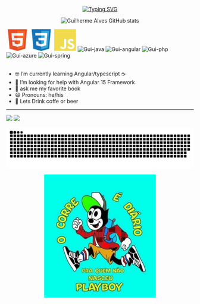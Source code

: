 <div align="center">

[![Typing SVG](http://readme-typing-svg.herokuapp.com?font=Poppins&pause=1000&color=FFFAFA&background=4169E1E0&center=true&vCenter=true&width=480&lines=welcome+stranger+%F0%9F%A7%99;enjoy+your+journey+%F0%9F%9B%B8)](https://git.io/typing-svg)


![Guilherme Alves GitHub stats](https://github-readme-stats.vercel.app/api?username=GuiAlvesdev&show_icons=true&theme=transparent)


  </div>
 
 <div>
<img  alt="Gui-HTML" height="60" width="60" src="https://raw.githubusercontent.com/devicons/devicon/master/icons/html5/html5-original.svg">
<img  alt="Gui-CSS" height="60" width="60" src="https://raw.githubusercontent.com/devicons/devicon/master/icons/css3/css3-original.svg">
<img  alt="Gui-Js" height="60" width="60" src="https://raw.githubusercontent.com/devicons/devicon/master/icons/javascript/javascript-plain.svg">
<img alt="Gui-java" height="60" width="60"src="https://cdn.jsdelivr.net/gh/devicons/devicon/icons/java/java-original-wordmark.svg" />
<img  alt="Gui-angular" height="60" width="60" src="https://cdn.jsdelivr.net/gh/devicons/devicon/icons/angularjs/angularjs-original.svg" />
<img  alt="Gui-php"  height="70" width="70"  src="https://cdn.jsdelivr.net/gh/devicons/devicon/icons/php/php-original.svg" />
<img  alt="Gui-azure"  height="60" width="60" src="https://cdn.jsdelivr.net/gh/devicons/devicon/icons/azure/azure-original.svg" />
 <img alt="Gui-spring"  height="60" width="60" src="https://cdn.jsdelivr.net/gh/devicons/devicon/icons/spring/spring-original.svg" />
</div><br>
 


 - 🤓 I’m currently learning Angular/typescript ☕
 - 🤔 I’m looking for help with Angular 15 Framework
 - 💬 ask me my favorite book
 - 😄 Pronouns: he/his
 - 🍻 Lets Drink coffe or beer


<hr>

<a href="https://www.linkedin.com/in/guilherme-alves-163783156" target="_blank"><img src="https://img.shields.io/badge/-LinkedIn-%230077B5?style=for-the-badge&logo=linkedin&logoColor=white" target="_blank"></a>
<a href="https://instagram.com/eoguibs" target="_blank"><img src="https://img.shields.io/badge/-Instagram-%23E4405F?style=for-the-badge&logo=instagram&logoColor=white" target="_blank"></a>

![Snake animation](https://github.com/GuiAlvesdev/GuiAlvesdev/blob/output/github-contribution-grid-snake.svg)
</div>

<div align="center">
<img class="profile" src="https://github.com/GuiAlvesdev/GuiAlvesdev/blob/main/perfil.jpeg" heigth="300px" width="300px"  />
</div>

